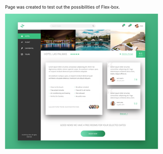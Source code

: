 Page was created to test out the possibilities of Flex-box.

![Screenshot](img/screenshot.png?raw=true)
